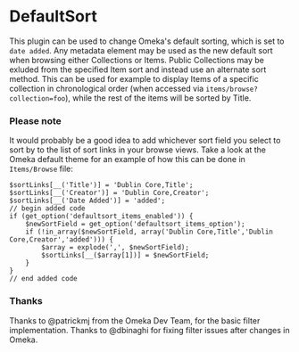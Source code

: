 DefaultSort
===========

This plugin can be used to change Omeka's default sorting, which is set to `date added`. Any metadata element may be used as the new default sort when browsing either Collections or Items. Public Collections may be exluded from the specified Item sort and instead use an alternate sort method. This can be used for example to display Items of a specific collection in chronological order (when accessed via `items/browse?collection=foo`), while the rest of the items will be sorted by Title.

### Please note

It would probably be a good idea to add whichever sort field you select to sort by to the list of sort links in your browse views. Take a look at the Omeka default theme for an example of how this can be done in `Items/Browse` file:

	$sortLinks[__('Title')] = 'Dublin Core,Title';
	$sortLinks[__('Creator')] = 'Dublin Core,Creator';
	$sortLinks[__('Date Added')] = 'added';
	// begin added code
	if (get_option('defaultsort_items_enabled')) {
		$newSortField = get_option('defaultsort_items_option');
		if (!in_array($newSortField, array('Dublin Core,Title','Dublin Core,Creator','added'))) {
			$array = explode(',', $newSortField);
			$sortLinks[__($array[1])] = $newSortField;
		}
	}
	// end added code

### Thanks

Thanks to @patrickmj from the Omeka Dev Team, for the basic filter implementation.
Thanks to @dbinaghi for fixing filter issues after changes in Omeka.
